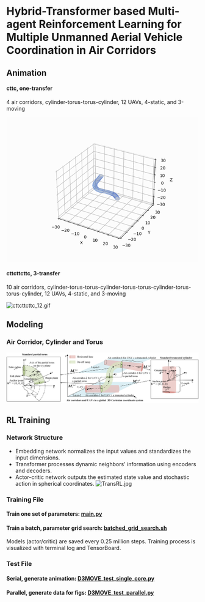 # Hybrid-Transformer based Multi-agent Reinforcement Learning for Multiple Unmanned Aerial Vehicle Coordination in Air Corridors
## Animation
#### cttc, one-transfer
4 air corridors, cylinder-torus-torus-cylinder, 12 UAVs, 4-static, and 3-moving

![cttc_12.gif](test%20and%20visualization%2Fmd_present%2Fanimation%2Fcttc_12.gif)
#### cttcttcttc, 3-transfer
10 air corridors, cylinder-torus-torus-cylinder-torus-torus-cylinder-torus-torus-cylinder, 12 UAVs, 4-static, and 3-moving

![cttcttcttc_12.gif](test%20and%20visualization%2Fmd_present%2Fanimation%2Fcttcttcttc_12.gif)


## Modeling
### Air Corridor, Cylinder and Torus
![Air_corridor.jpg](test%20and%20visualization%2Fmd_present%2FAir_corridor.jpg)

## RL Training
### Network Structure
- Embedding network normalizes the input values and standardizes the input dimensions.
- Transformer processes dynamic neighbors' information using encoders and decoders.
- Actor-critic network outputs the estimated state value and stochastic action in spherical coordinates. 
![TransRL.jpg](test%20and%20visualization%2Fmd_present%2FHTransRL.jpg)



### Training File
#### Train one set of parameters: [main.py](rl_multi_3d_trans%2Fmain.py)
#### Train a batch, parameter grid search: [batched_grid_search.sh](rl_multi_3d_trans%2Fbatched_grid_search.sh)
Models (actor/critic) are saved every 0.25 million steps.
Training process is visualized with terminal log and TensorBoard.

### Test File
#### Serial, generate animation: [D3MOVE_test_single_core.py](test%20and%20visualization%2FD3MOVE_test_single_core.py)
#### Parallel, generate data for figs: [D3MOVE_test_parallel.py](test%20and%20visualization%2FD3MOVE_test_parallel.py)